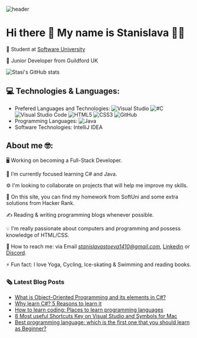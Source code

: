   ![header](https://capsule-render.vercel.app/api?&animation=fadeIn&color=timeGradient)

# Hi there 👋 My name is Stanislava 👩‍💻                                              
       
📌 Student at [Software University](https://softuni.bg)                          
<p>📌 Junior Developer from Guildford UK </p>

![Stasi's GitHub stats](https://github-readme-stats.vercel.app/api?username=StasiS-web&show_icons=true&count_private=true&hide_border=true&theme=blueberry) 

## 💻  Technologies & Languages:                                  
* Prefered Languages and Technologies: 
![Visual Studio](https://camo.githubusercontent.com/b93538aa01992433265dde40fc131f61cd2bd78dae2b4389e7bfd251b91f44c8/68747470733a2f2f696d672e736869656c64732e696f2f62616467652f56697375616c25323053747564696f2d3543324439313f7374796c653d666c6174266c6f676f3d76697375616c2d73747564696f266c6f676f436f6c6f723d7768697465)
![#C](https://camo.githubusercontent.com/6cf418c39b6c354926c1947df02c0d79e9e3b80c4bb0fb7ae94a0dcb62c01933/68747470733a2f2f696d672e736869656c64732e696f2f62616467652f2d432532332d3233393132303f7374796c653d666c6174266c6f676f3d632d7368617270266c6f676f436f6c6f723d7768697465)
![Visual Studio Code](https://camo.githubusercontent.com/54718eae695f207e1a694b6af88cb320665e6a0b312d6ecb6310ca162eb8e854/68747470733a2f2f696d672e736869656c64732e696f2f62616467652f56697375616c25323053747564696f253230436f64652d3030374143433f7374796c653d666c6174266c6f676f3d76697375616c2d73747564696f2d636f6465266c6f676f436f6c6f723d7768697465)
![HTML5](https://camo.githubusercontent.com/1552d2596cea2d6a701b5df74c7fecfd7e3af38daf3de396c40dee419139a266/68747470733a2f2f696d672e736869656c64732e696f2f62616467652f48544d4c352d4533344632363f7374796c653d666c6174266c6f676f3d68746d6c35266c6f676f436f6c6f723d7768697465)
![CSS3](https://camo.githubusercontent.com/0ae9b770a5e2d524f14c74bb1c93278dd53b2a5930864a33e0d0483439e67b2c/68747470733a2f2f696d672e736869656c64732e696f2f62616467652f4353532d3135373242363f267374796c653d666c6174266c6f676f3d63737333266c6f676f436f6c6f723d7768697465)
![GitHub](https://camo.githubusercontent.com/45f27e5a6c3a058ce27cfa3c827d5e1e9eba6e1e2bcedf36c76b0c49e0128916/68747470733a2f2f696d672e736869656c64732e696f2f62616467652f4769744875622d3138313731373f7374796c653d666c6174266c6f676f3d676974687562266c6f676f436f6c6f723d7768697465)
* Programming Languages: 
![Java](https://camo.githubusercontent.com/904677daed31647577085b893b9c73182d189c8433c5c3cb67b4ed43ebce1751/68747470733a2f2f696d672e736869656c64732e696f2f62616467652f2d4a6176612d3030373339363f6c6f676f3d6a617661266c6f676f57696474683d3230)
* Software Technologies: IntelliJ IDEA 

 ## About me 🤓:
  🖥 Working on becoming a Full-Stack Developer.</p>
  🎯 I’m currently focused learning C# and Java. </p>
  ⚙️ I'm looking to collaborate on projects that will help me improve my skills.</p>
  🌱 On this site, you can find my homework from SoftUni and some extra solutions from Hacker Rank.</p>
  :writing_hand: Reading & writing programming blogs whenever possible.</p>
  💡 I'm really passionate about computers and programming and possess knowledge of HTML/CSS.</p>
  📧 How to reach me: via Email *stanislavastoeva1410@gmail.com*, [Linkedin](www.linkedin.com/in/stanislavastoeva) or [Discord](https://discord.com/channels/@Stasi#4872).</p>
  ⚡  Fun fact: I love Yoga, Cycling, Ice-skating & Swimming and reading books.</p>
  
### 🗞️ Latest Blog Posts
<!-- BLOG-POST-LIST:START -->
- [What is Object-Oriented Programming and its elements in C#?](https://codingexpert.medium.com/what-is-object-oriented-programming-d2cc194a2164?source=rss-1641335a14cb------2)
- [Why learn C#? 5 Reasons to learn it](https://codingexpert.medium.com/why-learn-c-5-reasons-to-learn-it-a3185ae6bf81?source=rss-1641335a14cb------2)
- [How to learn coding: Places to learn programming languages](https://codingexpert.medium.com/how-to-learn-coding-places-to-learn-programming-languages-a0d1e9f4b37e?source=rss-1641335a14cb------2)
- [8 Most useful Shortcuts Key on Visual Studio and Symbols for Mac](https://codingexpert.medium.com/8-most-useful-shortcuts-key-on-visual-studio-and-symbols-for-mac-bc18ef3ede6e?source=rss-1641335a14cb------2)
- [Best programming language: which is the first one that you should learn as Beginner?](https://codingexpert.medium.com/best-programming-language-which-is-the-first-one-that-you-should-learn-as-beginner-58411477da23?source=rss-1641335a14cb------2)
<!-- BLOG-POST-LIST:END -->

